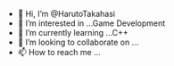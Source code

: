 - 👋 Hi, I’m @HarutoTakahasi
- 👀 I’m interested in ...Game Development 
- 🌱 I’m currently learning ...C++
- 💞️ I’m looking to collaborate on ...
- 📫 How to reach me ...

<!---
HarutoTakahasi/HarutoTakahasi is a ✨ special ✨ repository because its `README.md` (this file) appears on your GitHub profile.
You can click the Preview link to take a look at your changes.
--->
